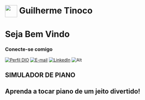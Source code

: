 <h1>
    <a href="https://www.dio.me/">
     <img align="center" width="40px" src="https://hermes.digitalinnovation.one/assets/diome/logo-minimized.png"></a>
    <span> Guilherme Tinoco</span>
</h1>

# **Seja Bem Vindo**

### Conecte-se comigo
[![Perfil DIO](https://img.shields.io/badge/-Meu%20Perfil%20na%20DIO-30A3DC?style=for-the-badge)](https://www.dio.me/users/guilhermetinoco01)
[![E-mail](https://img.shields.io/badge/-Email-000?style=for-the-badge&logo=microsoft-outlook&logoColor=E94D5F)](mailto:guilherme.tinoco@yahoo.com)
[![LinkedIn](https://img.shields.io/badge/-LinkedIn-000?style=for-the-badge&logo=linkedin&logoColor=30A3DC)](https://www.linkedin.com/in/guilherme-tinoco-b8511a1b5/)
![Alt](https://img.shields.io/badge/Discord-000?style=for-the-badge&logo=discord&logoColor=7289DA)



## SIMULADOR DE PIANO 

## Aprenda a tocar piano de um jeito divertido!
